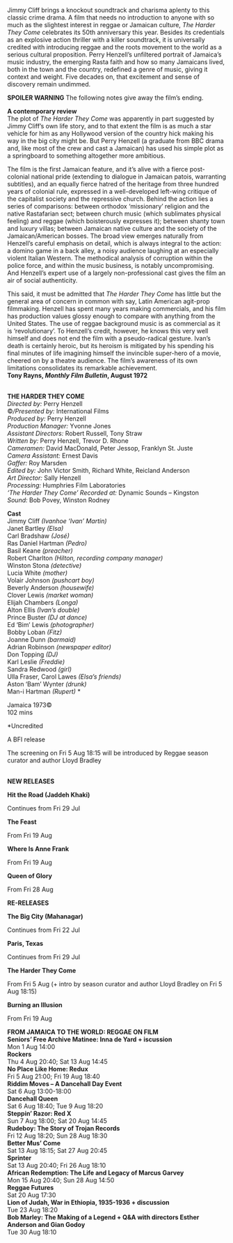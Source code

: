 

Jimmy Cliff brings a knockout soundtrack and charisma aplenty to this classic crime drama. A film that needs no introduction to anyone with so much as the slightest interest in reggae or Jamaican culture, _The Harder They Come_ celebrates its 50th anniversary this year. Besides its credentials as an explosive action thriller with a killer soundtrack, it is universally credited with introducing reggae and the roots movement to the world as a serious cultural proposition. Perry Henzell’s unfiltered portrait of Jamaica’s music industry, the emerging Rasta faith and how so many Jamaicans lived, both in the town and the country, redefined a genre of music, giving it context and weight. Five decades on, that excitement and sense of discovery remain undimmed.

**SPOILER WARNING** The following notes give away the film’s ending.

**A contemporary review**  
The plot of _The Harder They Come_ was apparently in part suggested by Jimmy Cliff’s own life story, and to that extent the film is as much a star vehicle for him as any Hollywood version of the country hick making his way in the big city might be. But Perry Henzell (a graduate from BBC drama and, like most of the crew and cast a Jamaican) has used his simple plot as a springboard to something altogether more ambitious.

The film is the first Jamaican feature, and it’s alive with a fierce post-colonial national pride (extending to dialogue in Jamaican patois, warranting subtitles), and an equally fierce hatred of the heritage from three hundred years of colonial rule, expressed in a well-developed left-wing critique of the capitalist society and the repressive church. Behind the action lies a series of comparisons: between orthodox ‘missionary’ religion and the native Rastafarian sect; between church music (which sublimates physical feeling) and reggae (which boisterously expresses it); between shanty town and luxury villas; between Jamaican native culture and the society of the Jamaican/American bosses. The broad view emerges naturally from Henzell’s careful emphasis on detail, which is always integral to the action: a domino game in a back alley, a noisy audience laughing at an especially violent Italian Western. The methodical analysis of corruption within the police force, and within the music business, is notably uncompromising. And Henzell’s expert use of a largely non-professional cast gives the film an air of social authenticity.

This said, it must be admitted that _The Harder They Come_ has little but the general area of concern in common with say, Latin American agit-prop filmmaking. Henzell has spent many years making commercials, and his film has production values glossy enough to compare with anything from the United States. The use of reggae background music is as commercial as it is ‘revolutionary’. To Henzell’s credit, however, he knows this very well himself and does not end the film with a pseudo-radical gesture. Ivan’s death is certainly heroic, but its heroism is mitigated by his spending his final minutes of life imagining himself the invincible super-hero of a movie, cheered on by a theatre audience. The film’s awareness of its own limitations consolidates its remarkable achievement.  
**Tony Rayns, _Monthly Film Bulletin_, August 1972**
<br><br>

**THE HARDER THEY COME**  
_Directed by:_ Perry Henzell  
©_/Presented by:_ International Films  
_Produced by:_ Perry Henzell  
_Production Manager:_ Yvonne Jones  
_Assistant Directors:_ Robert Russell, Tony Straw  
_Written by:_ Perry Henzell, Trevor D. Rhone  
_Cameramen:_ David MacDonald, Peter Jessop, Franklyn St. Juste  
_Camera Assistant:_ Ernest Davis  
_Gaffer:_ Roy Marsden  
_Edited by:_ John Victor Smith, Richard White, Reicland Anderson  
_Art Director:_ Sally Henzell  
_Processing:_ Humphries Film Laboratories  
_‘The Harder They Come’ Recorded at:_  Dynamic Sounds – Kingston  
_Sound:_ Bob Povey, Winston Rodney  

**Cast**  
Jimmy Cliff _(Ivanhoe ‘Ivan’ Martin)_  
Janet Bartley _(Elsa)_  
Carl Bradshaw _(José)_  
Ras Daniel Hartman _(Pedro)_  
Basil Keane _(preacher)_  
Robert Charlton  _(Hilton, recording company manager)_  
Winston Stona _(detective)_  
Lucia White _(mother)_  
Volair Johnson _(pushcart boy)_  
Beverly Anderson _(housewife)_  
Clover Lewis _(market woman)_  
Elijah Chambers _(Longa)_  
Alton Ellis _(Ivan’s double)_  
Prince Buster _(DJ at dance)_  
Ed ‘Bim’ Lewis _(photographer)_  
Bobby Loban _(Fitz)_  
Joanne Dunn _(barmaid)_  
Adrian Robinson _(newspaper editor)_  
Don Topping _(DJ)_  
Karl Leslie _(Freddie)_  
Sandra Redwood _(girl)_  
Ulla Fraser, Carol Lawes _(Elsa’s friends)_  
Aston ‘Bam’ Wynter _(drunk)_  
Man-i Hartman _(Rupert)_ *  

Jamaica 1973©  
102 mins

*Uncredited

A BFI release

The screening on Fri 5 Aug 18:15 will be  introduced by Reggae season curator and  author Lloyd Bradley
<br><br>

**NEW RELEASES**<br>

**Hit the Road (Jaddeh Khaki)**<br>

Continues from Fri 29 Jul<br>

**The Feast**<br>

From Fri 19 Aug<br>

**Where Is Anne Frank**<br>

From Fri 19 Aug<br>

**Queen of Glory**<br>

From Fri 28 Aug<br>

**RE-RELEASES**<br>

**The Big City (Mahanagar)**<br>

Continues from Fri 22 Jul<br>

**Paris, Texas**<br>

Continues from Fri 29 Jul<br>

**The Harder They Come**<br>

From Fri 5 Aug (+ intro by season curator and author Lloyd Bradley on Fri 5 Aug 18:15)

**Burning an Illusion**

From Fri 19 Aug

**FROM JAMAICA TO THE WORLD: REGGAE ON FILM**  
**Seniors’ Free Archive Matinee: Inna de Yard + iscussion**  
Mon 1 Aug 14:00  
**Rockers**  
Thu 4 Aug 20:40; Sat 13 Aug 14:45  
**No Place Like Home: Redux**  
Fri 5 Aug 21:00; Fri 19 Aug 18:40  
**Riddim Moves – A Dancehall Day Event**  
Sat 6 Aug 13:00-18:00  
**Dancehall Queen**  
Sat 6 Aug 18:40; Tue 9 Aug 18:20  
**Steppin’ Razor: Red X**  
Sun 7 Aug 18:00; Sat 20 Aug 14:45  
**Rudeboy: The Story of Trojan Records**  
Fri 12 Aug 18:20; Sun 28 Aug 18:30  
**Better Mus’ Come**  
Sat 13 Aug 18:15; Sat 27 Aug 20:45  
**Sprinter**  
Sat 13 Aug 20:40; Fri 26 Aug 18:10  
**African Redemption: The Life and Legacy of Marcus Garvey**  
Mon 15 Aug 20:40; Sun 28 Aug 14:50  
**Reggae Futures**  
Sat 20 Aug 17:30  
**Lion of Judah, War in Ethiopia, 1935-1936 + discussion**  
Tue 23 Aug 18:20  
**Bob Marley: The Making of a Legend + Q&A with directors Esther Anderson and Gian Godoy**  
Tue 30 Aug 18:10  
<!--stackedit_data:
eyJoaXN0b3J5IjpbLTM5MTcyNTU4N119
-->